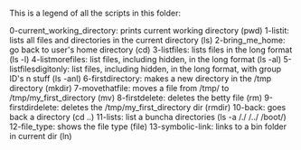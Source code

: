 This is a legend of all the scripts in this folder: 

0-current_working_directory: prints current working directory (pwd)
1-listit: lists all files and directories in the current directory (ls)
2-bring_me_home: go back to user's home directory (cd)
3-listfiles: lists files in the long format (ls -l)
4-listmorefiles: list files, including hidden, in the long format (ls -al)
5-listfilesdigitonly: list files, including hidden, in the long format, with group ID's n stuff (ls -anl)
6-firstdirectory: makes a new directory in the /tmp directory (mkdir)
7-movethatfile: moves a file from /tmp/ to /tmp/my_first_directory (mv)
8-firstdelete: deletes the betty file (rm)
9-firstdirdelete: deletes the /tmp/my_first_directory dir (rmdir)
10-back: goes back a directory (cd ..)
11-lists: list a buncha directories (ls -a /./ /../ /boot/)
12-file_type: shows the file type (file)
13-symbolic-link: links to a bin folder in current dir (ln)
